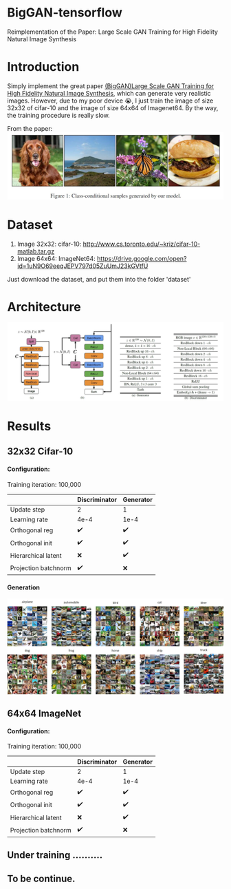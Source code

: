 # BigGAN-tensorflow
Reimplementation of the Paper: Large Scale GAN Training for High Fidelity Natural Image Synthesis

# Introduction
Simply implement the great paper [(BigGAN)Large Scale GAN Training for High Fidelity Natural Image Synthesis](https://arxiv.org/pdf/1809.11096), which can generate very realistic images. However, due to my poor device :sob:, I just train the image of size 32x32 of cifar-10 and the image of size 64x64 of Imagenet64. By the way, the training procedure is really slow.

From the paper:
![](https://github.com/MingtaoGuo/BigGAN-tensorflow/blob/master/IMGS/paper.jpg)

# Dataset
1. Image 32x32: cifar-10: http://www.cs.toronto.edu/~kriz/cifar-10-matlab.tar.gz
2. Image 64x64: ImageNet64: https://drive.google.com/open?id=1uN9O69eeqJEPV797d05ZuUmJ23kGVtfU

Just download the dataset, and put them into the folder 'dataset'

# Architecture
![](https://github.com/MingtaoGuo/BigGAN-tensorflow/blob/master/IMGS/architecture.jpg)

# Results
32x32 Cifar-10
--------------
#### Configuration:
Training iteration: 100,000

||Discriminator|Generator|
|-|-|-|
|Update step|2|1|
|Learning rate|4e-4|1e-4|
|Orthogonal reg|:heavy_check_mark:|:heavy_check_mark:|
|Orthogonal init|:heavy_check_mark:|:heavy_check_mark:|
|Hierarchical latent|:x:|:heavy_check_mark:|
|Projection batchnorm|:heavy_check_mark:|:x:|

#### Generation
![](https://github.com/MingtaoGuo/BigGAN-tensorflow/blob/master/IMGS/cifar10.jpg)

64x64 ImageNet
--------------
#### Configuration:
Training iteration: 100,000

||Discriminator|Generator|
|-|-|-|
|Update step|2|1|
|Learning rate|4e-4|1e-4|
|Orthogonal reg|:heavy_check_mark:|:heavy_check_mark:|
|Orthogonal init|:heavy_check_mark:|:heavy_check_mark:|
|Hierarchical latent|:x:|:heavy_check_mark:|
|Projection batchnorm|:heavy_check_mark:|:x:|

Under training ..........
-----------
To be continue.
-----------------
